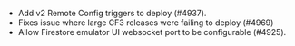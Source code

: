 - Add v2 Remote Config triggers to deploy (#4937).
- Fixes issue where large CF3 releases were failing to deploy (#4969)
- Allow Firestore emulator UI websocket port to be configurable (#4925).
